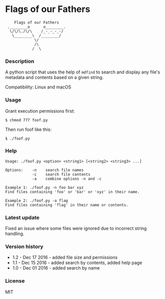 # Flags of our Fathers

```
    Flags of our Fathers
 .________o      o________.
  \/\/\./\/\    /_-_-_-_-/
   \________\  /________/
             \/
             /\
            /  \
```

### Description

A python script that uses the help of `mdfind` to search and display any file's metadata and contents based on a given string.

Compatibility: Linux and macOS

### Usage

Grant execution permissions first:

`$ chmod 777 foof.py`

Then run foof like this:

`$ ./foof.py`

### Help

```
Usage: ./foof.py <option> <string1> [<string2> <string3> ...]

Options:    -n    search file names
            -c    search file contents
            -a    combine options -n and -c

Example 1: ./foof.py -n foo bar xyz
Find files containing 'foo' or 'bar' or 'xyz' in their name.

Example 2: ./foof.py -a flag
Find files containing 'flag' in their name or contents.
```

### Latest update

Fixed an issue where some files were ignored due to incorrect string handling.

### Version history

* 1.2 - Dec 17 2016 - added file size and permissions
* 1.1 - Dec 15 2016 - added search by contents, added help page
* 1.0 - Dec 01 2016 - added search by name

### License

MIT
